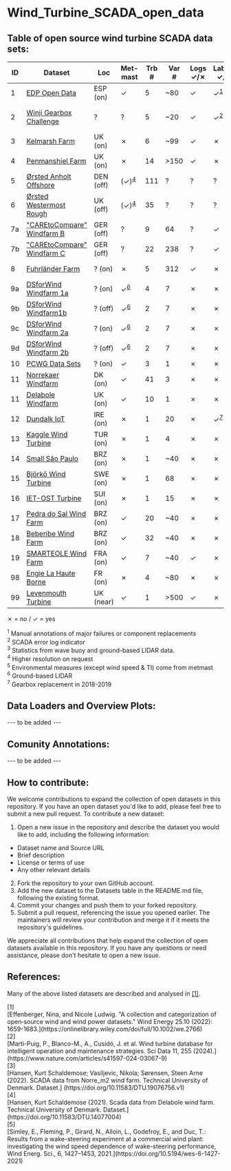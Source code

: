 # Wind_Turbine_SCADA_open_data


## Table of open source wind turbine SCADA data sets:


|ID| Dataset                                                                                                        |Loc        |Met-<br>mast  |Trb<br>#   |Var<br>#   |Logs<br>&check;/&cross;  |Labels<br>&check;/&cross;           |&Delta;T   |&sum;T       |Ref | Remarks/License  |
|--|----------------------------------------------------------------------------------------------------------------|-          |-       |-      |-      |-      |-                     |-          |-             | -  |-                 |
|1 | [EDP Open Data](https://www.edp.com/en/innovation/open-data/data)                                              |ESP (on)   |&check;       | 5     |~80    | &check;     | &check;<sup>[1](#fn1)</sup>| 10min     | 2y |  - |  T09 removed from dataset |
|2 | [Winji Gearbox Challenge](https://www.wedowind.ch/blog/winji-register)                                         |?          |?       | 5     |~20    | &check;     | &check;<sup>[2](#fn2)</sup>| 10min     | 3y |  - |  register & consent from WinJi | 
|3 | [Kelmarsh Farm](https://zenodo.org/record/5841834#.YgpBQ_so-V7)                                                |UK (on)    |&cross;       | 6     |~99     | &check;     | &cross;                    | 10min<sup>[3](#fn3)</sup>     | 5y|  - | [farm info](https://www.thewindpower.net/windfarm_en_17507_kelmarsh.php)|
|4 | [Penmanshiel Farm](https://zenodo.org/record/5946808#.YgpAmvso-V5)                                             |UK (on)    |&cross;       |14     |>150     | &check;     | &cross;                   | 10min<sup>[3](#fn3)</sup>     | 5y|  - | [farm info](https://www.thewindpower.net/windfarm_en_23147_penmanshiel.php) |
|5 | [Ørsted Anholt Offshore](https://orsted.com/en/our-business/offshore-wind/offshore-operational-data)           |DEN (off)  |(&check;)<sup>[4](#fn4)</sup>       | 111  | ?     | ?     | ?                    | 10min     | 2y           |  - | application/NDA; [farm info](https://www.thewindpower.net/windfarm_en_10687_anholt.php) |
|6 | [Ørsted Westermost Rough](https://orsted.com/en/our-business/offshore-wind/offshore-operational-data)          |UK (off)   |(&check;)<sup>[4](#fn4)</sup>       | 35   | ?     | ?     | ?                    | 10min     | 2y           |  - | application/NDA; [farm info](https://www.thewindpower.net/windfarm_en_21826_westermost-rough.php) | 
|7a| ["CAREtoCompare" Windfarm B](https://data.niaid.nih.gov/resources?id=zenodo_10958774)                          |GER (off)  |?       | 9    |  64| ?     | &check;                    | 10min     | 2y           |  - | normalized for anonymization |
|7b| ["CAREtoCompare" Windfarm C](https://data.niaid.nih.gov/resources?id=zenodo_10958774)                          |GER (off)  |?       | 22   | 238| ?     | &check;                  | 10min     | 2y          |  - | normalized for anonymization |
|8 | [Fuhrländer Farm](https://github.com/alecuba16/fuhrlander)                                                     |? (on)     |&cross;       | 5   | 312| &check;     | &cross;                  | 5min     | 3y          |  [[2]](#ref2) | Eclipse Public License v2.0 |
|9a | [DSforWind Windfarm 1a](https://zenodo.org/records/5516552)                                                   |? (on)     |&check;<sup>[6](#fn6)</sup>| 4     | 7     | &cross;     | &cross;      | 10min     | 1y           |  - | - |
|9b | [DSforWind Windfarm1b](https://zenodo.org/records/5516552)                                                    |? (off)    |&check;<sup>[6](#fn6)</sup>| 2     | 7     | &cross;     | &cross;      | 10min     | 1y           |  - | - | 
|9c | [DSforWind Windfarm 2a](https://zenodo.org/records/5516554)                                                   |? (on)     |&check;<sup>[6](#fn6)</sup>| 2     | 7     | &cross;     | &cross;      | 10min     | 1y           |  - | - | 
|9d | [DSforWind Windfarm 2b](https://zenodo.org/records/5516554)                                                   |? (off)    |&check;<sup>[6](#fn6)</sup>| 2     | 7     | &cross;     | &cross;      | 10min     | 1y           |  - | - | 
|10 | [PCWG Data Sets](https://pcwg.org/)                                                                           |? (on)     |&check;       | 3     | 1     | &cross;     | &cross;                   | 10min         | 1y       |  - | - |
|11 | [Norrekaer Windfarm](https://data.dtu.dk/articles/dataset/SCADA_data_from_Norre_m2_wind_farm/19076756)        |DK (on)    |&check;       | 41     | 3     | &cross;     | &cross;                   | 10min         | 1.5y       |  [[3]](#ref3) | [farm info](https://gitlab.windenergy.dtu.dk/fair-data/winddata-revamp/winddata-documentation/-/blob/master/norre_m2.md) |
|11 | [Delabole Windfarm](https://data.dtu.dk/articles/dataset/SCADA_data_from_Norre_m2_wind_farm/19076756)         |UK (on)    |&check;       | 10     | 1     | &cross;     | &cross;                   | 10min         | 1y       |  [[4]](#ref4) | [farm info](https://gitlab.windenergy.dtu.dk/fair-data/winddata-revamp/winddata-documentation/-/blob/master/delabole.md) |
|12| [Dundalk IoT](https://data.mendeley.com/datasets/tm988rs48k/2)                                                 |IRE (on)   |&cross;       | 1     | 20   | &cross;     | &check;<sup>[7](#fn7)</sup>| 10min     | 14y          |  - | urban terrain |
|13| [Kaggle Wind Turbine](https://www.kaggle.com/berkerisen/wind-turbine-scada-dataset)                            |TUR (on)   |&cross;       | 1     | 4     | &cross;     | &cross;                    | 10min     | 1y|  - | - | 
|14| [Small São Paulo](https://zenodo.org/records/7348454)                                                          |BRZ (on)   |&cross;       | 1     | ~40   | &cross;     | &cross;                        | 1min      | 5y|  - | small, urban turbine | 
|15| [Björkö Wind Turbine](https://zenodo.org/records/8213270)                                                      |SWE (on)   |&cross;       | 1     | 68   | &cross;     | &cross;                        | 1sec      | 1y|  - | small; [turbine info](https://www.chalmers.se/en/departments/e2/resources-and-collaboration/chalmers-wind-turbine/)| 
|16| [IET-OST Turbine](https://zenodo.org/records/8192149)                                                          |SUI (on)   |&cross;       | 1     | 15   | &cross;     | &cross;                        | 1sec      | 1.5y|  - | small; [turbine info](https://www.chalmers.se/en/departments/e2/resources-and-collaboration/chalmers-wind-turbine/)| 
|17| [Pedra do Sal Wind Farm](https://zenodo.org/records/1475197)                                                   |BRZ (on)   |&check;       | 20     | ~40   | &cross;     | &cross;                        | 10min      | 1y |  - | [farm info](https://www.thewindpower.net/windfarm_en_15922_pedra-do-sal.php)| 
|18| [Beberibe Wind Farm](https://zenodo.org/records/1475197)                                                       |BRZ (on)   |&check;       | 32     | ~40   | &cross;     | &cross;                        | 10min      | 1y |  - | [farm info](https://www.thewindpower.net/windfarm_en_7032_beberibe.php)| 
|19| [SMARTEOLE Wind Farm](https://zenodo.org/records/7342466)                                                      |FRA (on)   |&check;       | 7     | ~40   | &check;     | &cross;                        | 1min      | 4m |  [[5]](#ref5) | wake steering; [farm info](https://www.thewindpower.net/windfarm_de_3987_sole-du-moulin-vieux.php)| 
|98| [Engie La Haute Borne](https://opendata-renewables.engie.com/)                                                 |FR (on)    |&cross;       | 4     |~80    | &cross;     | &cross;                    | 10min     | 8y| -  |  offline; [farm info](https://www.thewindpower.net/windfarm_en_3354_la-haute-borne-vaudeville-le-haut.php) |
|99| [Levenmouth Turbine](https://pod.ore.catapult.org.uk/data-collection/ldt-turbine-scada-10min)                  |UK (near)  |&check;       | 1     | >500  | &check;     | &cross;                        | 10min/1sec| 3y|  - | not for free (~2000 £) |

&cross; = no / &check; = yes

<div id="fn1"><sup>1</sup> Manual annotations of major failures or component replacements </div>
<div id="fn2"><sup>2</sup> SCADA error log indicator</div>
<div id="fn3"><sup>3</sup> Statistics from wave buoy and ground-based LIDAR data.</div>
<div id="fn4"><sup>4</sup> Higher resolution on request</div>
<div id="fn5"><sup>5</sup> Environmental measures (except wind speed & TI) come from metmast </div>
<div id="fn6"><sup>6</sup> Ground-based LIDAR</div>
<div id="fn7"><sup>7</sup> Gearbox replacement in 2018-2019 </div>

## Data Loaders and Overview Plots:
--- to be added ---

## Comunity Annotations:
--- to be added ---

## How to contribute:
We welcome contributions to expand the collection of open datasets in this repository. If you have an open dataset you'd like to add, please feel free to submit a new pull request.
To contribute a new dataset:

1. Open a new issue in the repository and describe the dataset you would like to add, including the following information:
- Dataset name and Source URL
- Brief description
- License or terms of use
- Any other relevant details


2. Fork the repository to your own GitHub account.
3. Add the new dataset to the Datasets table in the README.md file, following the existing format.
4. Commit your changes and push them to your forked repository.
5. Submit a pull request, referencing the issue you opened earlier. The maintainers will review your contribution and merge it if it meets the repository's guidelines.

We appreciate all contributions that help expand the collection of open datasets available in this repository. If you have any questions or need assistance, please don't hesitate to open a new issue.

## References:
Many of the above listed datasets are described and analysed in [[1]](#ref1).

<div id="ref1">[1]</div>[Effenberger, Nina, and Nicole Ludwig. "A collection and categorization of open‐source wind and wind power datasets." Wind Energy 25.10 (2022): 1659-1683.](https://onlinelibrary.wiley.com/doi/full/10.1002/we.2766)

<div id="ref2">[2]</div>[Marti-Puig, P., Blanco-M., A., Cusidó, J. et al. Wind turbine database for intelligent operation and maintenance strategies. Sci Data 11, 255 (2024).](https://www.nature.com/articles/s41597-024-03067-9)

<div id="ref3">[3]</div>[Hansen, Kurt Schaldemose; Vasiljevic, Nikola; Sørensen, Steen Arne (2022). SCADA data from Norre_m2 wind farm. Technical University of Denmark. Dataset.] (https://doi.org/10.11583/DTU.19076756.v1)

<div id="ref4">[4]</div>[Hansen, Kurt Schaldemose (2021). Scada data from Delabole wind farm. Technical University of Denmark. Dataset.] (https://doi.org/10.11583/DTU.14077004)

<div id="ref5">[5]</div>[Simley, E., Fleming, P., Girard, N., Alloin, L., Godefroy, E., and Duc, T.: Results from a wake-steering experiment at a commercial wind plant: investigating the wind speed dependence of wake-steering performance, Wind Energ. Sci., 6, 1427–1453, 2021.](https://doi.org/10.5194/wes-6-1427-2021)